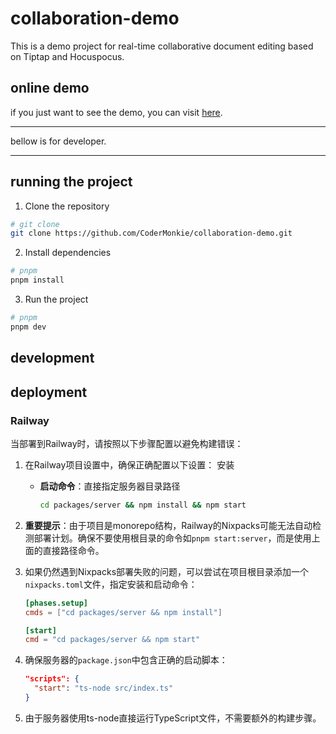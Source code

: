 # collaboration-demo

This is a demo project for real-time collaborative document editing based on Tiptap and Hocuspocus.

## online demo

if you just want to see the demo, you can visit [here](todo).

---

bellow is for developer.

---

## running the project

1. Clone the repository
```bash
# git clone
git clone https://github.com/CoderMonkie/collaboration-demo.git
```

2. Install dependencies
```bash
# pnpm
pnpm install
```
3. Run the project
```bash
# pnpm
pnpm dev
```

## development

## deployment

### Railway

当部署到Railway时，请按照以下步骤配置以避免构建错误：

1. 在Railway项目设置中，确保正确配置以下设置：
安装
   - **启动命令**：直接指定服务器目录路径
     ```bash
     cd packages/server && npm install && npm start
     ```

2. **重要提示**：由于项目是monorepo结构，Railway的Nixpacks可能无法自动检测部署计划。确保不要使用根目录的命令如`pnpm start:server`，而是使用上面的直接路径命令。

3. 如果仍然遇到Nixpacks部署失败的问题，可以尝试在项目根目录添加一个`nixpacks.toml`文件，指定安装和启动命令：

   ```toml
   [phases.setup]
   cmds = ["cd packages/server && npm install"]
   
   [start]
   cmd = "cd packages/server && npm start"
   ```

4. 确保服务器的`package.json`中包含正确的启动脚本：
   ```json
   "scripts": {
     "start": "ts-node src/index.ts"
   }
   ```

5. 由于服务器使用ts-node直接运行TypeScript文件，不需要额外的构建步骤。